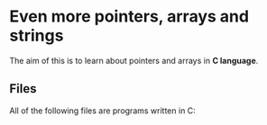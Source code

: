 # Even more pointers, arrays and strings

The aim of this is to learn about pointers and arrays in **C language**.


## Files
All of the following files are programs written in C:
